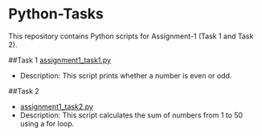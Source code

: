 # Python-Tasks
This repository contains Python scripts for Assignment-1 (Task 1 and Task 2).

##Task 1 
[assignment1_task1.py](./PyLearn/assignment1_task1.py)
- Description: This script prints whether a number is even or odd.

##Task 2
- [assignment1_task2.py](./PyLearn/assignment1_task2.py)
- Description: This script calculates the sum of numbers from 1 to 50 using a for loop.
